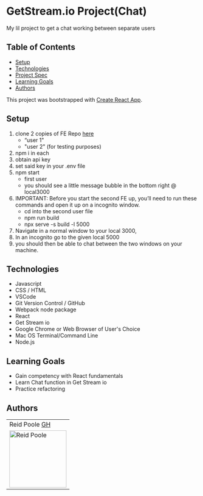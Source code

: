
# GetStream.io Project(Chat)

My lil project to get a chat working between separate users

## Table of Contents
  - [Setup](#setup)
  - [Technologies](#technologies)
  - [Project Spec](#project-spec)
  - [Learning Goals](#learning-goals)
  - [Authors](#Authors)

This project was bootstrapped with [Create React App](https://github.com/facebook/create-react-app).

## Setup

1. clone 2 copies of  FE Repo [here](https://github.com/rpoole444/chat-project-fe)
    - “user 1"
    - "user 2" (for testing purposes)
2. npm i in each
3. obtain api key
4. set said key in your .env file
5. npm start
    - first user
    - you should see a little message bubble in the bottom right @ local3000
6. IMPORTANT: Before you start the second FE up, you’ll need to run these commands and open it up on a incognito window.
    - cd into the second user file
    - npm run build
    - npx serve -s build -l 5000
7. Navigate in a normal window to your local 3000,
8. In an incognito go to the given local 5000
9. you should then be able to chat between the two windows on your machine.

## Technologies
  - Javascript
  - CSS / HTML
  - VSCode
  - Git Version Control / GitHub
  - Webpack node package
  - React 
  - Get Stream io
  - Google Chrome or Web Browser of User's Choice
  - Mac OS Terminal/Command Line
  - Node.js 


## Learning Goals

- Gain competency with React fundamentals
- Learn Chat function in Get Stream io
- Practice refactoring

## Authors

<table>
   <tr>
      <td> Reid Poole <a href="https://github.com/rpoole444">GH</td>
    </tr>
 <td><img src="https://avatars.githubusercontent.com/u/111818942?v=4" alt="Reid Poole"
 width="150" height="auto" /></td>
</table>
  

